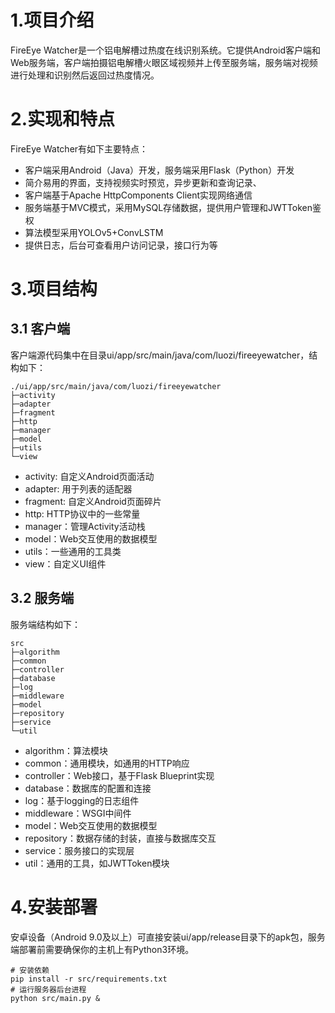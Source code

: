 # 1.项目介绍

FireEye Watcher是一个铝电解槽过热度在线识别系统。它提供Android客户端和Web服务端，客户端拍摄铝电解槽火眼区域视频并上传至服务端，服务端对视频进行处理和识别然后返回过热度情况。

# 2.实现和特点

FireEye Watcher有如下主要特点：

* 客户端采用Android（Java）开发，服务端采用Flask（Python）开发
* 简介易用的界面，支持视频实时预览，异步更新和查询记录、
* 客户端基于Apache HttpComponents Client实现网络通信
* 服务端基于MVC模式，采用MySQL存储数据，提供用户管理和JWTToken鉴权
* 算法模型采用YOLOv5+ConvLSTM
* 提供日志，后台可查看用户访问记录，接口行为等

# 3.项目结构

## 3.1 客户端

客户端源代码集中在目录ui/app/src/main/java/com/luozi/fireeyewatcher，结构如下：

```
./ui/app/src/main/java/com/luozi/fireeyewatcher
├─activity
├─adapter
├─fragment
├─http
├─manager
├─model
├─utils
└─view
```

* activity: 自定义Android页面活动
* adapter: 用于列表的适配器
* fragment: 自定义Android页面碎片
* http: HTTP协议中的一些常量
* manager：管理Activity活动栈
* model：Web交互使用的数据模型
* utils：一些通用的工具类
* view：自定义UI组件

## 3.2 服务端

服务端结构如下：

```
src
├─algorithm
├─common
├─controller
├─database
├─log
├─middleware
├─model
├─repository
├─service    
└─util
```

* algorithm：算法模块
* common：通用模块，如通用的HTTP响应
* controller：Web接口，基于Flask Blueprint实现
* database：数据库的配置和连接
* log：基于logging的日志组件
* middleware：WSGI中间件
* model：Web交互使用的数据模型
* repository：数据存储的封装，直接与数据库交互
* service：服务接口的实现层
* util：通用的工具，如JWTToken模块

# 4.安装部署

安卓设备（Android 9.0及以上）可直接安装ui/app/release目录下的apk包，服务端部署前需要确保你的主机上有Python3环境。

```
# 安装依赖
pip install -r src/requirements.txt
# 运行服务器后台进程
python src/main.py &
```
